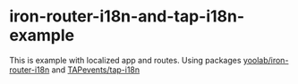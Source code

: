 # iron-router-i18n-and-tap-i18n-example
This is example with localized app and routes. Using packages [yoolab/iron-router-i18n](https://github.com/yoolab/iron-router-i18n/) and [TAPevents/tap-i18n](https://github.com/TAPevents/tap-i18n/)

